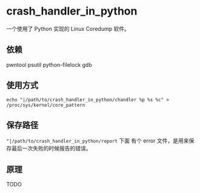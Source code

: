# crash_handler_in_python 
一个使用了 Python 实现的 Linux Coredump 软件。

## 依赖
pwntool 
psutil 
python-filelock 
gdb

## 使用方式
`echo "|/path/to/crash_handler_in_python/chandler %p %s %c" > /proc/sys/kernel/core_pattern `

## 保存路径
`"|/path/to/crash_handler_in_python/report` 下面
有个 error 文件，是用来保存最后一次失败的时候报告的错误。

## 原理
TODO
